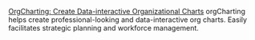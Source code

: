 
[OrgCharting: Create Data-interactive Organizational Charts](https://www.edrawsoft.com/orgcharting/)
orgCharting helps create professional-looking and data-interactive org charts. Easily facilitates strategic planning and workforce management.
